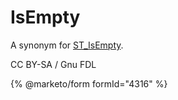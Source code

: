 # IsEmpty

A synonym for [ST\_IsEmpty](st_isempty.md).

CC BY-SA / Gnu FDL

{% @marketo/form formId="4316" %}
